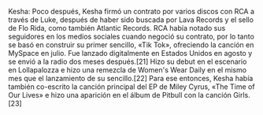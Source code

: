 Kesha: Poco después, Kesha firmó un contrato por varios discos con RCA a través de Luke, después de haber sido buscada por Lava Records y el sello de Flo Rida, como también Atlantic Records. RCA había notado sus seguidores en los medios sociales cuando negoció su contrato, por lo tanto se basó en construir su primer sencillo, «Tik Tok», ofreciendo la canción en MySpace en julio. Fue lanzado digitalmente en Estados Unidos en agosto y se envió a la radio dos meses después.[21]​ Hizo su debut en el escenario en Lollapalozza e hizo una remezcla de Women's Wear Daily en el mismo mes que el lanzamiento de su sencillo.[22]​ Para ese entonces, Kesha había también co-escrito la canción principal del EP de Miley Cyrus, «The Time of Our Lives» e hizo una aparición en el álbum de Pitbull con la canción Girls.[23]​
